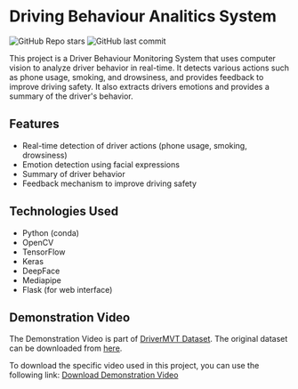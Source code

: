 # Driving Behaviour Analitics System
![GitHub Repo stars](https://img.shields.io/github/stars/codesteller/Driving-Behaviour-Analytics)
![GitHub last commit](https://img.shields.io/github/last-commit/yourusername/Driving-Behaviour-Analitics-System)

This project is a Driver Behaviour Monitoring System that uses computer vision to analyze driver behavior in real-time. It detects various actions such as phone usage, smoking, and drowsiness, and provides feedback to improve driving safety. It also extracts drivers emotions and provides a summary of the driver's behavior.
## Features
- Real-time detection of driver actions (phone usage, smoking, drowsiness)
- Emotion detection using facial expressions
- Summary of driver behavior
- Feedback mechanism to improve driving safety
## Technologies Used
- Python (conda)
- OpenCV
- TensorFlow
- Keras
- DeepFace
- Mediapipe
- Flask (for web interface)

## Demonstration Video
The Demonstration Video is part of [DriverMVT Dataset](https://www.mdpi.com/2306-5729/7/5/62). The original dataset can be downloaded from [here](https://1drv.ms/u/s!Ar_DU2ygGWIUhPAz7dO4BUHEwshxKA?e=o9bsm4).

To download the specific video used in this project, you can use the following link:
[Download Demonstration Video](https://drive.google.com/drive/folders/1M7vLmxzwAZv5zX-mWycA65flR81QNJpE?usp=drive_link)
